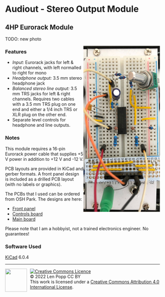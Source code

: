 # Audiout - Stereo Output Module

## 4HP Eurorack Module

TODO: new photo

<img src="Audiout.jpg" style="float:right">

### Features
- _Input:_ Eurorack jacks for left & right channels, with left normalled to right for mono
- _Headphone output:_ 3.5 mm stereo headphone jack
- _Balanced stereo line output:_ 3.5 mm TRS jacks for left & right channels. Requires two cables with a 3.5 mm TRS plug on one end and either a 1/4 inch TRS or XLR plug on the other end.
- Separate level controls for headphone and line outputs.

### Notes
This module requires a 16-pin Eurorack power cable that supplies +5 V power in addition to +12 V and -12 V.

PCB layouts are provided in KiCad and gerber formats. A front panel design is included as a drilled PCB layout (with no labels or graphics).

The PCBs that I used can be ordered from OSH Park. The designs are here:
- [Front panel](https://oshpark.com/shared_projects/ir0qqB0Y)
- [Controls board](https://oshpark.com/shared_projects/OsCKzftx)
- [Main board](https://oshpark.com/shared_projects/VA7ex4FE)

Please note that I am a hobbyist, not a trained electronics engineer. No guarantees!

### Software Used
[KiCad](https://www.kicad.org/) 6.0.4

<hr /><div><div style="float:left; padding-right:10px;"><img src="https://i0.wp.com/www.oshwa.org/wp-content/uploads/2014/03/oshw-logo-100-px.png" width=71 height=75 /></div><div style="xfloat:left; padding-left:10px;"><a rel="license" href="http://creativecommons.org/licenses/by/4.0/"><img alt="Creative Commons Licence" style="border-width:0;" src="https://i.creativecommons.org/l/by/4.0/88x31.png" /></a><br />© 2022 Len Popp CC BY<br />This work is licensed under a <a rel="license" href="http://creativecommons.org/licenses/by/4.0/">Creative Commons Attribution 4.0 International License</a>.</div></div>